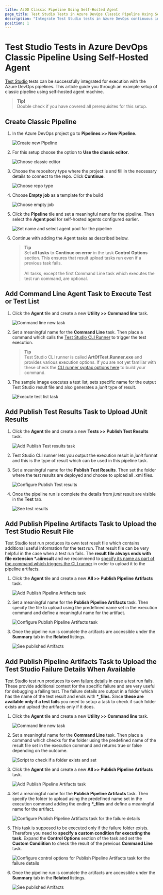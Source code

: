 ```yaml
---
title: AzDO Classic Pipeline Using Self-Hosted Agent
page_title: Test Studio Tests in Azure DevOps Classic Pipeline Using Self-Hosted Agent
description: "Integrate Test Studio tests in Azure DevOps continuous integration. Execute Test Studio tests from an Azure DevOps Build Pipeline configured with self-hosted agent."
position: 1
---
```


# Test Studio Tests in Azure DevOps Classic Pipeline Using Self-Hosted Agent

<a href="https://www.telerik.com/teststudio" target="_blank">Test Studio</a> tests can be successfully integrated for execution with the Azure DevOps pipelines. This article guide you through an example setup of classic pipeline using self-hosted agent machine. 

> __Tip!__
><br>
> Double check if you have covered all prerequisites for this setup. 

## Create Classic Pipeline

1. In the Azure DevOps project go to **Pipelines >> New Pipeline**.

    ![Create new Pipeline][9]

2. For this setup choose the option to **Use the classic editor**.

    ![Choose classic editor][10]

3. Choose the repository type where the project is and fill in the necessary details to connect to the repo. Click **Continue**.

    ![Choose repo type][11]

4. Choose **Empty job** as a template for the build

    ![Choose empty job][12]

5. Click the __Pipeline__ tile and set a meaningful name for the pipeline. Then select the __Agent pool__ for self-hosted agents configured earlier.

    ![Set name and select agent pool for the pipeline][13]

6. Continue with adding the Agent tasks as described below. 

    > __Tip__
    ><br>
    > Set __all tasks__ to **Continue on error** in the task **Control Options** section. This ensures that result upload tasks run even if a previous task fails. 
    ><br>
    ><br>
    > All tasks, except the first Command Line task which executes the test run command, are optional. 

## Add Command Line Agent Task to Execute Test or Test List

1. Click the __Agent__ tile and create a new __Utility >> Command line__ task.

    ![Command line new task][14]

2. Set a meaningful name for the __Command Line__ task. Then place a command which calls the <a href="/features/test-runners/artoftest-runner" target="_blank">Test Studio CLI Runner</a> to trigger the test execution. 

    > __Tip__
    > <br>
    > Test Studio CLI runner is called __ArtOfTest.Runner.exe__ and provides various execution options. If you are not yet familiar with these check the <a href="/features/test-runners/artoftest-runner#options-to-specify-which-file-to-execute" target="_blank">CLI runner syntax options here</a> to build your command. 
   
3. The sample image executes a test list, sets specific name for the output Test Studio result file and also generates a _junit_ type of result. 

    ![Execute test list task][15]

## Add Publish Test Results Task to Upload JUnit Results

1. Click the __Agent__ tile and create a new __Tests >> Publish Test Results__ task.

    ![Add Publish Test results task][17]

2. Test Studio CLI runner lets you output the execution result in _junit_ format and this is the type of result which can be used in this pipeline task. 
   
3. Set a meaningful name for the **Publish Test Results**. Then set the folder where the test results are deployed and choose to upload all .xml files. 

    ![Configure Publish Test results][18]

4. Once the pipeline run is complete the details from _junit_ result are visible in the **Test** tab.

    ![See test results][19]

## Add Publish Pipeline Artifacts Task to Upload the Test Studio Result File 

Test Studio test run produces its own test result file which contains additional useful information for the test run. That result file can be very helpful in the case when a test run fails. The __result file always ends with file extension *.aiiresult__ and we recommend to <a href="/features/test-runners/artoftest-runner#result-option" target="_blank">specify its name as part of the command which triggers the CLI runner</a> in order to upload it to the pipeline artifacts. 

1. Click the __Agent__ tile and create a new __All >> Publish Pipeline Artifacts__ task.

    ![Add Publish Pipeline Artifacts task](/img/advanced-topics/build-server/azure-devops/fig20.png)

2. Set a meaningful name for the **Publish Pipeline Artifacts** task. Then specify the file to upload using the predefined name set in the execution command and define a meaningful name for the artifact.

    ![Configure Publish Pipeline Artifacts task](/img/advanced-topics/build-server/azure-devops/fig21.png)

3. Once the pipeline run is complete the artifacts are accessible under the __Summary__ tab in the __Related__ listings. 

    ![See published Artifacts](/img/advanced-topics/build-server/azure-devops/fig22.png)

## Add Publish Pipeline Artifacts Task to Upload the Test Studio Failure Details When Available 

Test Studio test run produces its own <a href="/automated-tests/test-results/step-failure-details" target="_blank">failure details</a> in case a test run fails. These provide additional context for the specific failure and are very useful for debugging a failing test. The failure details are output in a folder which has the name of the test result and ends with __*\_files__. Since __these are available only if a test fails__ you need to setup a task to check if such folder exists and upload the artifacts only if it does. 

1. Click the __Agent__ tile and create a new __Utility >> Command line__ task.

    ![Command line new task][14]

2. Set a meaningful name for the __Command Line__ task. Then place a command which checks for the folder using the predefined name of the result file set in the execution command and returns true or false depending on the outcome. 

    ![Script to check if a folder exists and set](/img/advanced-topics/build-server/azure-devops/fig23.png)

3. Click the __Agent__ tile and create a new __All >> Publish Pipeline Artifacts__ task.

    ![Add Publish Pipeline Artifacts task](/img/advanced-topics/build-server/azure-devops/fig20.png)

4. Set a meaningful name for the **Publish Pipeline Artifacts** task. Then specify the folder to upload using the predefined name set in the execution command adding the ending __*\_files__ and define a meaningful name for the artifact.

    ![Configure Publish Pipeline Artifacts task for the failure details](/img/advanced-topics/build-server/azure-devops/fig24.png)

5. This task is supposed to be executed only if the failure folder exists. Therefore you need to __specify a custom condition for executing the task__. Expand the __Control Options__ section of the task and set the __Custom Condiition__ to check the result of the previous __Command Line__ task. 

    ![Configure control options for Publish Pipeline Artifacts task for the failure details](/img/advanced-topics/build-server/azure-devops/fig25.png)

6. Once the pipeline run is complete the artifacts are accessible under the __Summary__ tab in the __Related__ listings. 

    ![See published Artifacts](/img/advanced-topics/build-server/azure-devops/fig22.png)



[1]: /img/advanced-topics/build-server/azure-devops/fig1.png
[2]: /img/advanced-topics/build-server/azure-devops/fig2.png
[3]: /img/advanced-topics/build-server/azure-devops/fig3.png
[4]: /img/advanced-topics/build-server/azure-devops/fig4.png
[5]: /img/advanced-topics/build-server/azure-devops/fig5.png
[6]: /img/advanced-topics/build-server/azure-devops/fig6.png
[7]: /img/advanced-topics/build-server/azure-devops/fig7.png
[8]: /img/advanced-topics/build-server/azure-devops/fig8.png
[9]: /img/advanced-topics/build-server/azure-devops/fig9.png
[10]: /img/advanced-topics/build-server/azure-devops/fig10.png
[11]: /img/advanced-topics/build-server/azure-devops/fig11.png
[12]: /img/advanced-topics/build-server/azure-devops/fig12.png
[13]: /img/advanced-topics/build-server/azure-devops/fig13.png
[14]: /img/advanced-topics/build-server/azure-devops/fig14.png
[15]: /img/advanced-topics/build-server/azure-devops/fig15.png
[16]: /img/advanced-topics/build-server/azure-devops/fig16.png
[17]: /img/advanced-topics/build-server/azure-devops/fig17.png
[18]: /img/advanced-topics/build-server/azure-devops/fig18.png
[19]: /img/advanced-topics/build-server/azure-devops/fig19.png



    

